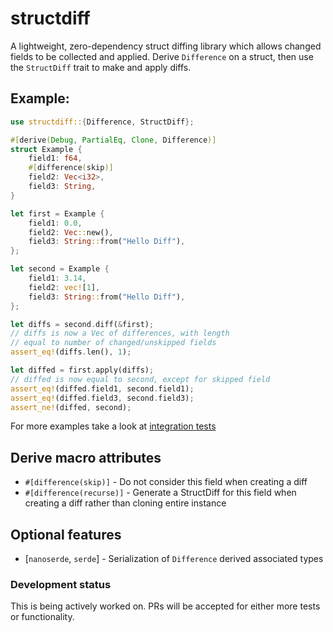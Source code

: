 # structdiff

A lightweight, zero-dependency struct diffing library which allows changed fields to be collected and applied. Derive `Difference` on a struct, then use the `StructDiff` trait to make and apply diffs. 

## Example:

```rust
use structdiff::{Difference, StructDiff};

#[derive(Debug, PartialEq, Clone, Difference)]
struct Example {
    field1: f64,
    #[difference(skip)]
    field2: Vec<i32>,
    field3: String,
}

let first = Example {
    field1: 0.0,
    field2: Vec::new(),
    field3: String::from("Hello Diff"),
};

let second = Example {
    field1: 3.14,
    field2: vec![1],
    field3: String::from("Hello Diff"),
};

let diffs = second.diff(&first);
// diffs is now a Vec of differences, with length 
// equal to number of changed/unskipped fields
assert_eq!(diffs.len(), 1);

let diffed = first.apply(diffs);
// diffed is now equal to second, except for skipped field
assert_eq!(diffed.field1, second.field1);
assert_eq!(diffed.field3, second.field3);
assert_ne!(diffed, second); 
```

For more examples take a look at [integration tests](/tests)

## Derive macro attributes
- `#[difference(skip)]`     - Do not consider this field when creating a diff
- `#[difference(recurse)]`  - Generate a StructDiff for this field when creating a diff 
rather than cloning entire instance

## Optional features
- [`nanoserde`, `serde`] - Serialization of `Difference` derived associated types

### Development status 
This is being actively worked on. PRs will be accepted for either more tests or functionality.